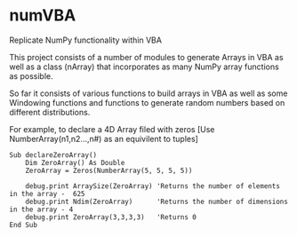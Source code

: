 # numVBA
Replicate NumPy functionality within VBA

This project consists of a number of modules to generate Arrays in VBA as well as a class (nArray) that incorporates as many NumPy array functions as possible.

So far it consists of various functions to build arrays in VBA as well as some Windowing functions and functions to generate random numbers based on different distributions.

For example, to declare a 4D Array filed with zeros [Use NumberArray(n1,n2...,n#) as an equivilent to tuples]
```
Sub declareZeroArray()
    Dim ZeroArray() As Double
    ZeroArray = Zeros(NumberArray(5, 5, 5, 5))

    debug.print ArraySize(ZeroArray) 'Returns the number of elements in the array -  625
    debug.print Ndim(ZeroArray)      'Returns the number of dimensions in the array - 4
    debug.print ZeroArray(3,3,3,3)   'Returns 0
End Sub
```
